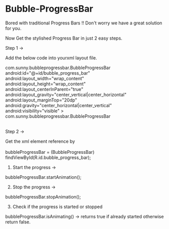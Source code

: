 Bubble-ProgressBar
==================

Bored with traditional Progress Bars !! Don't worry we have a great solution for you.

Now Get the stylished Progress Bar in just 2 easy steps.


Step 1 ->

  Add the below code into yourxml layout file.
  
   com.sunny.bubbleprogressbar.BubbleProgressBar
        android:id="@+id/bubble_progress_bar"
        android:layout_width="wrap_content"
        android:layout_height="wrap_content"
        android:layout_centerInParent="true"
        android:layout_gravity="center_vertical|center_horizontal"
        android:layout_marginTop="20dp"
        android:gravity="center_horizontal|center_vertical"
        android:visibility="visible" >
    com.sunny.bubbleprogressbar.BubbleProgressBar
    


<br>
Step 2 ->

  Get the xml element reference by <br>
  <br>bubbleProgressBar = (BubbleProgressBar) findViewById(R.id.bubble_progress_bar);
  
  
  1. Start the progress ->
  
  bubbleProgressBar.startAnimation();
  
  
  2. Stop the progress ->
  
  bubbleProgressBar.stopAnimation();<br>
  
  
  3. Check if the progress is started or stopped
  
  bubbleProgressBar.isAnimating() -> returns true if already started otherwise return false.

  

